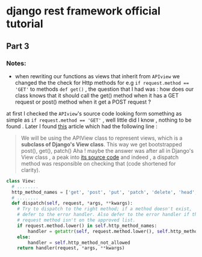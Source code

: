 # django rest framework official tutorial 
## Part 3

### Notes:
- when rewriting our functions as views that inherit from `APIview` we changed the the check for Http methods for e.g `if request.method == 'GET'` to methods `def get()` , the question that I had was : how does our class knows that it should call the get() method when it has a GET request or post() method when it get a POST request ?

at first I checked the `APIview`'s source code looking form something as simple as `if request.method == 'GET'` , well little did I know , nothing to be found . Later I found [this](https://stackabuse.com/creating-a-rest-api-with-django-rest-framework#theapiviewclass) article which had the following line :
> We will be using the APIView class to represent views, which is a **subclass of Django's View class**. This way we get bootstrapped post(), get(), patch()
Aha ! maybe the answer was after all in Django's View class , a peak into [its source code](https://github.com/django/django/blob/ca9872905559026af82000e46cde6f7dedc897b6/django/views/generic/base.py#L93) and indeed , a dispatch method was responsible on checking that (code shortened for clarity).
``` python
class View:
  # ........
  http_method_names = ['get', 'post', 'put', 'patch', 'delete', 'head', 'options', 'trace']
  # ........
  def dispatch(self, request, *args, **kwargs):
    # Try to dispatch to the right method; if a method doesn't exist,
    # defer to the error handler. Also defer to the error handler if the
    # request method isn't on the approved list.
    if request.method.lower() in self.http_method_names:
        handler = getattr(self, request.method.lower(), self.http_method_not_allowed)
    else:
        handler = self.http_method_not_allowed
    return handler(request, *args, **kwargs)
```
